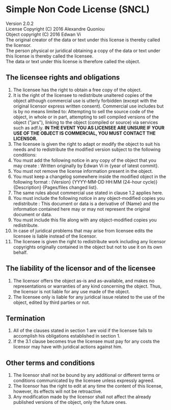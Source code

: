 # Simple Non Code License (SNCL)

Version 2.0.2<br>
License Copyright (C) 2016 Alexandre Quoniou<br>
Object copyright (C) 2016 Edwan Vi<br>
The original creator of the data or text under this license is thereby called the licensor.<br>
The person physical or juridical obtaining a copy of the data or text under this license is thereby called the licensee.<br>
The data or text under this license is therefore called the object.

## The licensee rights and obligations

1. The licensee has the right to obtain a free copy of the object.
2. It is the right of the licensee to redistribute unaltered copies of the object although commercial use is utterly forbidden (except with the original licensor express written consent). Commercial use includes but is by no means limited to: Attempting to sell the source code of the object, in whole or in part, attempting to sell compiled versions of the object ("jars"), linking to the object (compiled or source) via services such as adf.ly. **IN THE EVENT YOU AS LICENSEE ARE UNSURE IF YOUR USE OF THE OBJECT IS COMMERCIAL, YOU MUST CONTACT THE LICENSOR.**
3. The licensee is given the right to adapt or modify the object to suit his needs and to redistribute the modified version subject to the following conditions:
 1. You must add the following notice in any copy of the object that you may create : Written originally by Edwan Vi in {year of latest commit}.
 2. You must not remove the license information present in the object.
 3. You must keep a changelog somewhere inside the modified object in the following format : {Version} {YYYY-MM-DD HH:MM (24-hour cycle)} {Description} {Pages/files changed list}.
 4. The same rules about commercial use stated in clause 1.2 applies here.
 5. You must include the following notice in any object-modified copies you redistribute : This document or data is a derivative of {Name} and the information contained here may or may not represent the original document or data.
 6. You must include this file along with any object-modified copies you redistribute.
 7. In case of juridical problems that may arise from licensee edits the licensee is liable instead of the licensor.
4. The licensee is given the right to redistribute work including any licensor copyrights originally contained in the object but not to use it on its own behalf.

## The liability of the licensor and of the licensee

1. The licensor offers the object as-is and as-available, and makes no representations or warranties of any kind concerning the object. Thus, the licensor is not liable for any use made of the object.
2. The licensee only is liable for any juridical issue related to the use of the object, edited by third parties or not.

## Termination

1. All of the clauses stated in section 1 are void if the licensee fails to accomplish his obligations established in section 1.
2. If the 3.1 clause becomes true the licensee must pay for any costs the licensor may have with juridical actions against him.

## Other terms and conditions

1. The licensor shall not be bound by any additional or different terms or conditions communicated by the licensee unless expressly agreed.
2. The licensor has the right to edit at any time the content of this license, however, its effects will not be retroactive.
3. Any modification made by the licensor shall not affect the already published versions of the object, only the future ones.
